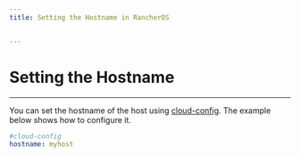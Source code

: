 ```yaml
---
title: Setting the Hostname in RancherOS


---
```


# Setting the Hostname
---

You can set the hostname of the host using [cloud-config]({{page.osbaseurl}}/configuration/#cloud-config). The example below shows how to configure it.


```yaml
#cloud-config
hostname: myhost
```
